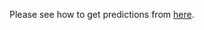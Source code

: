 Please see how to get predictions from [here](https://github.com/bernardoleite/question-generation-t5-pytorch-lightning#readme).